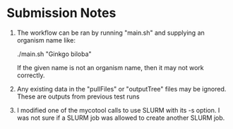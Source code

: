 
# Submission Notes

1. The workflow can be ran by running "main.sh" and supplying an organism name like:

    ./main.sh "Ginkgo biloba"

   If the given name is not an organism name, then it may not work correctly.

2. Any existing data in the "pullFiles" or "outputTree" files may be ignored. These are
   outputs from previous test runs

3. I modified one of the mycotool calls to use SLURM with its -s option. I was not
   sure if a SLURM job was allowed to create another SLURM job. 
   
